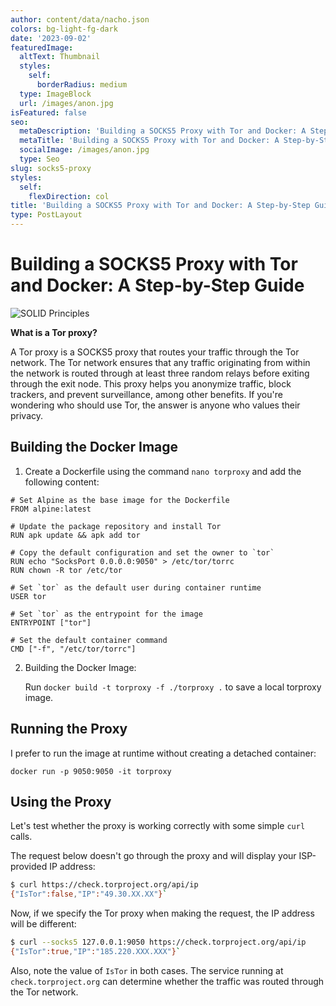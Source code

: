 ```yaml
---
author: content/data/nacho.json
colors: bg-light-fg-dark
date: '2023-09-02'
featuredImage:
  altText: Thumbnail
  styles:
    self:
      borderRadius: medium
  type: ImageBlock
  url: /images/anon.jpg
isFeatured: false
seo:
  metaDescription: 'Building a SOCKS5 Proxy with Tor and Docker: A Step-by-Step Guide.'
  metaTitle: 'Building a SOCKS5 Proxy with Tor and Docker: A Step-by-Step Guide'
  socialImage: /images/anon.jpg
  type: Seo
slug: socks5-proxy
styles:
  self:
    flexDirection: col
title: 'Building a SOCKS5 Proxy with Tor and Docker: A Step-by-Step Guide'
type: PostLayout
---
```


# Building a SOCKS5 Proxy with Tor and Docker: A Step-by-Step Guide

![SOLID Principles](/images/anon.jpg)

**What is a Tor proxy?**

A Tor proxy is a SOCKS5 proxy that routes your traffic through the Tor network. The Tor network ensures that any traffic originating from within the network is routed through at least three random relays before exiting through the exit node. This proxy helps you anonymize traffic, block trackers, and prevent surveillance, among other benefits. If you're wondering who should use Tor, the answer is anyone who values their privacy.

## Building the Docker Image

1.  Create a Dockerfile using the command `nano torproxy` and add the following content:

```docker
# Set Alpine as the base image for the Dockerfile
FROM alpine:latest

# Update the package repository and install Tor
RUN apk update && apk add tor

# Copy the default configuration and set the owner to `tor`
RUN echo "SocksPort 0.0.0.0:9050" > /etc/tor/torrc
RUN chown -R tor /etc/tor

# Set `tor` as the default user during container runtime
USER tor

# Set `tor` as the entrypoint for the image
ENTRYPOINT ["tor"]

# Set the default container command
CMD ["-f", "/etc/tor/torrc"]
``` 

2.  Building the Docker Image:
    
    Run 
    `docker build -t torproxy -f ./torproxy .` to save a local torproxy image.
    

## Running the Proxy

I prefer to run the image at runtime without creating a detached container:

`docker run -p 9050:9050 -it torproxy`

## Using the Proxy

Let's test whether the proxy is working correctly with some simple `curl` calls.

The request below doesn't go through the proxy and will display your ISP-provided IP address:

```bash
$ curl https://check.torproject.org/api/ip
{"IsTor":false,"IP":"49.30.XX.XX"}` 
```
Now, if we specify the Tor proxy when making the request, the IP address will be different:

```bash
$ curl --socks5 127.0.0.1:9050 https://check.torproject.org/api/ip
{"IsTor":true,"IP":"185.220.XXX.XXX"}` 
```
Also, note the value of `IsTor` in both cases. The service running at `check.torproject.org` can determine whether the traffic was routed through the Tor network.